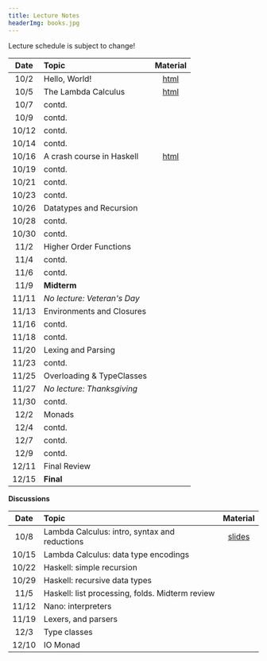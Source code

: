 ```yaml
---
title: Lecture Notes
headerImg: books.jpg
---
```


Lecture schedule is subject to change!

| Date       | Topic                           | Material                  |
|:----------:|:--------------------------------|:-------------------------:|
| 10/2       | Hello, World!                   | [html][lec0]              |            
| 10/5       | The Lambda Calculus             | [html][lec1]              |
| 10/7       | contd.                          |                           |
| 10/9       | contd.                          |                           |
| 10/12      | contd.                          |                           |
| 10/14      | contd.                          |                           |
| 10/16      | A crash course in Haskell       | [html][lec2]              |
| 10/19      | contd.                          |                           |
| 10/21      | contd.                          |                           |
| 10/23      | contd.                          |                           |
| 10/26      | Datatypes and Recursion         |                           |
| 10/28      | contd.                          |                           |
| 10/30      | contd.                          |                           |
| 11/2       | Higher Order Functions          |                           |
| 11/4       | contd.                          |                           |
| 11/6       | contd.                          |                           |
| 11/9       | **Midterm**                     |                           |
| 11/11      | *No lecture: Veteran's Day*     |                           |
| 11/13      | Environments and Closures       |                           |
| 11/16      | contd.                          |                           |
| 11/18      | contd.                          |                           |
| 11/20      | Lexing and Parsing              |                           |       
| 11/23      | contd.                          |                           |
| 11/25      | Overloading & TypeClasses       |                           |
| 11/27      | *No lecture: Thanksgiving*      |                           |
| 11/30      | contd.                          |                           |
| 12/2       | Monads                          |                           |
| 12/4       | contd.                          |                           |
| 12/7       | contd.                          |                           |
| 12/9       | contd.                          |                           |
| 12/11      | Final Review                    |                           |
| 12/15      | **Final**                       |                           |


**Discussions**

| Date       | Topic                                           | Material                  |
|:----------:|:------------------------------------------------|:-------------------------:|
| 10/8       | Lambda Calculus: intro, syntax and reductions   | [slides][disc1]                   |
| 10/15      | Lambda Calculus: data type encodings            |                           |
| 10/22      | Haskell: simple recursion                       |                           |
| 10/29      | Haskell: recursive data types                   |                           |
| 11/5       | Haskell: list processing, folds. Midterm review |                           |
| 11/12      | Nano: interpreters                              |                           |
| 11/19      | Lexers, and parsers                             |                           |
| 12/3       | Type classes                                    |                           |
| 12/10      | IO Monad                                        |                           |


[lec0]: lectures/00-hello.html
[lec1]: lectures/01-lambda.html
[lec2]: lectures/02-haskell.html
[lec3]: lectures/03-datatypes.html
[lec4]: lectures/04-hof.html
[lec5]: lectures/05-closure.html
[lec6]: lectures/06-parsing.html
[lec7]: lectures/07-classes.html
[lec8]: lectures/08-monads.html
[lec9]: lectures/09-types.html
[soundness]: lectures/soundness.html

[midterm]: /static/raw/130-midterm-sp20.pdf

[disc1]: https://d1b10bmlvqabco.cloudfront.net/paste/jqmglbm0ei3kp/abc54305c3a095497c7c88669f8047d925d1fef9b633cebbeda2f8ff3e94278d/disc1-lambda_calc.pdf

<!--
[disc1]: /static/raw/discussion4-3-20.pdf
[disc2]: /static/raw/20200410_Discussion_2.pdf
[disc3]: /static/raw/discussion_4_24.hs
[disc9]: /static/raw/20200529_dicussion.pdf
-->

[semantics]: /static/raw/semantics.pdf

[parsing]: https://github.com/cse130-sp18/arith
[elsa]: https://github.com/ucsd-progsys/elsa

[intro]: /static/raw/Intro.hs
[datatypes]: /static/raw/Datatypes.hs
[tail]: /static/raw/Tail.hs
[setReview]: /static/raw/set_review.lc
[HOReview]: /static/raw/HO_review.hs
